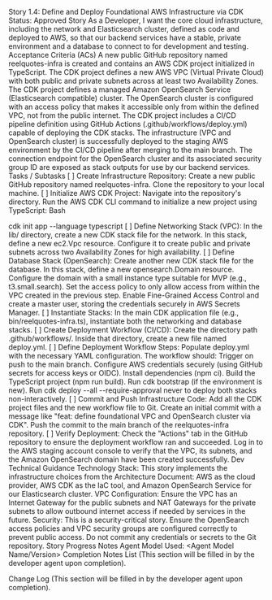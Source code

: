Story 1.4: Define and Deploy Foundational AWS Infrastructure via CDK
Status: Approved
Story
As a Developer,
I want the core cloud infrastructure, including the network and Elasticsearch cluster, defined as code and deployed to AWS,
so that our backend services have a stable, private environment and a database to connect to for development and testing.
Acceptance Criteria (ACs)
A new public GitHub repository named reelquotes-infra is created and contains an AWS CDK project initialized in TypeScript.
The CDK project defines a new AWS VPC (Virtual Private Cloud) with both public and private subnets across at least two Availability Zones.
The CDK project defines a managed Amazon OpenSearch Service (Elasticsearch compatible) cluster.
The OpenSearch cluster is configured with an access policy that makes it accessible only from within the defined VPC, not from the public internet.
The CDK project includes a CI/CD pipeline definition using GitHub Actions (.github/workflows/deploy.yml) capable of deploying the CDK stacks.
The infrastructure (VPC and OpenSearch cluster) is successfully deployed to the staging AWS environment by the CI/CD pipeline after merging to the main branch.
The connection endpoint for the OpenSearch cluster and its associated security group ID are exposed as stack outputs for use by our backend services.
Tasks / Subtasks
[ ] Create Infrastructure Repository:
Create a new public GitHub repository named reelquotes-infra.
Clone the repository to your local machine.
[ ] Initialize AWS CDK Project:
Navigate into the repository's directory.
Run the AWS CDK CLI command to initialize a new project using TypeScript:
Bash

cdk init app --language typescript
[ ] Define Networking Stack (VPC):
In the lib/ directory, create a new CDK stack file for the network.
In this stack, define a new ec2.Vpc resource. Configure it to create public and private subnets across two Availability Zones for high availability.
[ ] Define Database Stack (OpenSearch):
Create another new CDK stack file for the database.
In this stack, define a new opensearch.Domain resource.
Configure the domain with a small instance type suitable for MVP (e.g., t3.small.search).
Set the access policy to only allow access from within the VPC created in the previous step.
Enable Fine-Grained Access Control and create a master user, storing the credentials securely in AWS Secrets Manager.
[ ] Instantiate Stacks:
In the main CDK application file (e.g., bin/reelquotes-infra.ts), instantiate both the networking and database stacks.
[ ] Create Deployment Workflow (CI/CD):
Create the directory path .github/workflows/.
Inside that directory, create a new file named deploy.yml.
[ ] Define Deployment Workflow Steps:
Populate deploy.yml with the necessary YAML configuration. The workflow should:
Trigger on push to the main branch.
Configure AWS credentials securely (using GitHub secrets for access keys or OIDC).
Install dependencies (npm ci).
Build the TypeScript project (npm run build).
Run cdk bootstrap (if the environment is new).
Run cdk deploy --all --require-approval never to deploy both stacks non-interactively.
[ ] Commit and Push Infrastructure Code:
Add all the CDK project files and the new workflow file to Git.
Create an initial commit with a message like "feat: define foundational VPC and OpenSearch cluster via CDK".
Push the commit to the main branch of the reelquotes-infra repository.
[ ] Verify Deployment:
Check the "Actions" tab in the GitHub repository to ensure the deployment workflow ran and succeeded.
Log in to the AWS staging account console to verify that the VPC, its subnets, and the Amazon OpenSearch domain have been created successfully.
Dev Technical Guidance
Technology Stack: This story implements the infrastructure choices from the Architecture Document: AWS as the cloud provider, AWS CDK as the IaC tool, and Amazon OpenSearch Service for our Elasticsearch cluster.
VPC Configuration: Ensure the VPC has an Internet Gateway for the public subnets and NAT Gateways for the private subnets to allow outbound internet access if needed by services in the future.
Security: This is a security-critical story. Ensure the OpenSearch access policies and VPC security groups are configured correctly to prevent public access. Do not commit any credentials or secrets to the Git repository.
Story Progress Notes
Agent Model Used: <Agent Model Name/Version>
Completion Notes List
(This section will be filled in by the developer agent upon completion).

Change Log
(This section will be filled in by the developer agent upon completion).